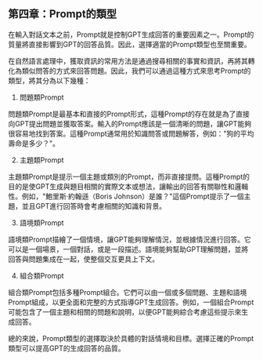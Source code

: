 ## 第四章：Prompt的類型

在輸入對話文本之前，Prompt就是控制GPT生成回答的重要因素之一。Prompt的質量將直接影響到GPT的回答品質。因此，選擇適當的Prompt類型也至關重要。

在自然語言處理中，獲取資訊的常用方法是通過搜尋相關的事實和資訊，再將其轉化為類似問答的方式來回答問題。因此，我們可以通過這種方式來思考Prompt的類型，將其分為以下幾種：

1. 問題類Prompt

問題類Prompt是最基本和直接的Prompt形式，這種Prompt的存在就是為了直接向GPT提出問題並獲取答案。輸入的Prompt應該是一個清晰的問題，讓GPT能夠很容易地找到答案。這種Prompt通常用於知識問答或問題解答，例如："狗的平均壽命是多少？"。

2. 主題類Prompt

主題類Prompt是提示一個主題或類別的Prompt，而非直接提問。這種Prompt的目的是使GPT生成與題目相關的實際文本或想法，讓輸出的回答有關聯性和邏輯性。例如，"鮑里斯·約翰遜（Boris Johnson）是誰？"這個Prompt提示了一個主題，並且GPT進行回答時會考慮相關的知識和背景。

3. 語境類Prompt

語境類Prompt描繪了一個情境，讓GPT能夠理解情況，並根據情況進行回答。它可以是一個場景，一個對話，或是一段描述。語境能夠幫助GPT理解問題，並將回答與問題集成在一起，使整個交互更具上下文。

4. 組合類Prompt

組合類Prompt包括多種Prompt組合。它們可以由一個或多個問題、主題和語境Prompt組成，以更全面和完整的方式指導GPT生成回答。例如，一個組合Prompt可能包含了一個主題和相關的問題和說明，以便GPT能夠綜合考慮這些提示來生成回答。

總的來說，Prompt類型的選擇取決於具體的對話情境和目標。選擇正確的Prompt類型可以提高GPT的生成回答的品質。